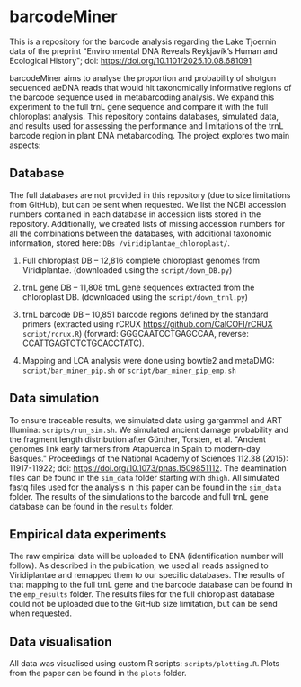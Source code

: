 # barcodeMiner 

This is a repository for the barcode analysis regarding the Lake Tjoernin data of the preprint "Environmental DNA Reveals Reykjavík’s Human and Ecological History"; doi: https://doi.org/10.1101/2025.10.08.681091

barcodeMiner aims to analyse the proportion and probability of shotgun sequenced aeDNA reads that would hit taxonomically informative regions of the barcode sequence used in metabarcoding analysis. We expand this experiment to the full trnL gene sequence and compare it with the full chloroplast analysis. This repository contains databases, simulated data, and results used for assessing the performance and limitations of the trnL barcode region in plant DNA metabarcoding.
The project explores two main aspects:

## Database
The full databases are not provided in this repository (due to size limitations from GitHub), but can be sent when requested. We list the NCBI accession numbers contained in each database in accession lists stored in the repository. Additionally, we created lists of missing accession numbers for all the combinations between the databases, with additional taxonomic information, stored here: ```DBs
/viridiplantae_chloroplast/```. 

1. Full chloroplast DB – 12,816 complete chloroplast genomes from Viridiplantae. (downloaded using the ```script/down_DB.py```)

2. trnL gene DB – 11,808 trnL gene sequences extracted from the chloroplast DB. (downloaded using the ```script/down_trnl.py```)

3. trnL barcode DB – 10,851 barcode regions defined by the standard primers (extracted using rCRUX https://github.com/CalCOFI/rCRUX ```script/rcrux.R```)
(forward: GGGCAATCCTGAGCCAA, reverse: CCATTGAGTCTCTGCACCTATC).

4. Mapping and LCA analysis were done using bowtie2 and metaDMG: ```script/bar_miner_pip.sh``` or ```script/bar_miner_pip_emp.sh```

## Data simulation

To ensure traceable results, we simulated data using gargammel and ART Illumina: ```scripts/run_sim.sh```. We simulated ancient damage probability and the fragment length distribution after Günther, Torsten, et al. "Ancient genomes link early farmers from Atapuerca in Spain to modern-day Basques." Proceedings of the National Academy of Sciences 112.38 (2015): 11917-11922; doi: https://doi.org/10.1073/pnas.1509851112. The deamination files can be found in the ```sim_data``` folder starting with ```dhigh```. 
All simulated fastq files used for the analysis in this paper can be found in the ```sim_data``` folder. The results of the simulations to the barcode and full trnL gene database can be found in the ```results``` folder. 

## Empirical data experiments
The raw empirical data will be uploaded to ENA (identification number will follow). As described in the publication, we used all reads assigned to Viridiplantae and remapped them to our specific databases. The results of that mapping to the full trnL gene and the barcode database can be found in the ```emp_results``` folder. The results files for the full chloroplast database could not be uploaded due to the GitHub size limitation, but can be send when requested. 

## Data visualisation 
All data was visualised using custom R scripts: ```scripts/plotting.R```. Plots from the paper can be found in the ```plots``` folder. 



